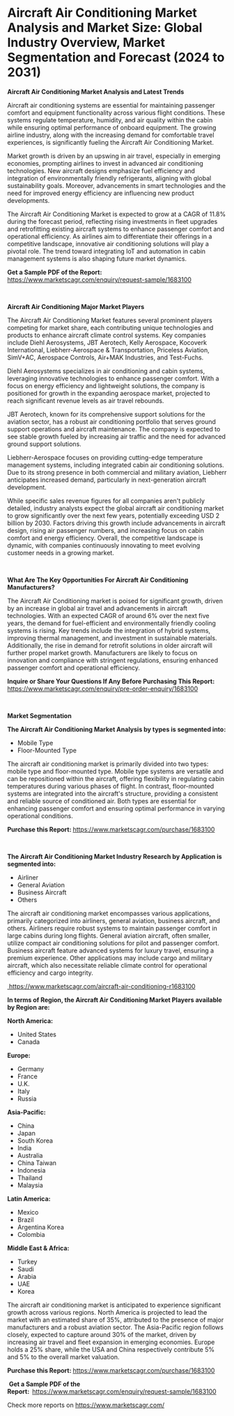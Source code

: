 <p><h1>Aircraft Air Conditioning Market Analysis and Market Size: Global Industry Overview, Market Segmentation and Forecast (2024 to 2031)</h1></p><p><strong>Aircraft Air Conditioning Market Analysis and Latest Trends</strong></p>
<p><p>Aircraft air conditioning systems are essential for maintaining passenger comfort and equipment functionality across various flight conditions. These systems regulate temperature, humidity, and air quality within the cabin while ensuring optimal performance of onboard equipment. The growing airline industry, along with the increasing demand for comfortable travel experiences, is significantly fueling the Aircraft Air Conditioning Market.</p><p>Market growth is driven by an upswing in air travel, especially in emerging economies, prompting airlines to invest in advanced air conditioning technologies. New aircraft designs emphasize fuel efficiency and integration of environmentally friendly refrigerants, aligning with global sustainability goals. Moreover, advancements in smart technologies and the need for improved energy efficiency are influencing new product developments.</p><p>The Aircraft Air Conditioning Market is expected to grow at a CAGR of 11.8% during the forecast period, reflecting rising investments in fleet upgrades and retrofitting existing aircraft systems to enhance passenger comfort and operational efficiency. As airlines aim to differentiate their offerings in a competitive landscape, innovative air conditioning solutions will play a pivotal role. The trend toward integrating IoT and automation in cabin management systems is also shaping future market dynamics.</p></p>
<p><strong>Get a Sample PDF of the Report:&nbsp;</strong> <a href="https://www.marketscagr.com/enquiry/request-sample/1683100?utm_campaign=2008&utm_medium=2&utm_source=Github&utm_content=ia&utm_term=30122024&utm_id=aircraft-air-conditioning">https://www.marketscagr.com/enquiry/request-sample/1683100</a></p>
<p>&nbsp;</p>
<p><strong>Aircraft Air Conditioning Major Market Players</strong></p>
<p><p>The Aircraft Air Conditioning Market features several prominent players competing for market share, each contributing unique technologies and products to enhance aircraft climate control systems. Key companies include Diehl Aerosystems, JBT Aerotech, Kelly Aerospace, Kocoverk International, Liebherr-Aerospace & Transportation, Priceless Aviation, SimV+AC, Aerospace Controls, Air+MAK Industries, and Test-Fuchs.</p><p>Diehl Aerosystems specializes in air conditioning and cabin systems, leveraging innovative technologies to enhance passenger comfort. With a focus on energy efficiency and lightweight solutions, the company is positioned for growth in the expanding aerospace market, projected to reach significant revenue levels as air travel rebounds.</p><p>JBT Aerotech, known for its comprehensive support solutions for the aviation sector, has a robust air conditioning portfolio that serves ground support operations and aircraft maintenance. The company is expected to see stable growth fueled by increasing air traffic and the need for advanced ground support solutions.</p><p>Liebherr-Aerospace focuses on providing cutting-edge temperature management systems, including integrated cabin air conditioning solutions. Due to its strong presence in both commercial and military aviation, Liebherr anticipates increased demand, particularly in next-generation aircraft development.</p><p>While specific sales revenue figures for all companies aren't publicly detailed, industry analysts expect the global aircraft air conditioning market to grow significantly over the next few years, potentially exceeding USD 2 billion by 2030. Factors driving this growth include advancements in aircraft design, rising air passenger numbers, and increasing focus on cabin comfort and energy efficiency. Overall, the competitive landscape is dynamic, with companies continuously innovating to meet evolving customer needs in a growing market.</p></p>
<p>&nbsp;</p>
<p><strong>What Are The Key Opportunities For Aircraft Air Conditioning Manufacturers?</strong></p>
<p><p>The Aircraft Air Conditioning market is poised for significant growth, driven by an increase in global air travel and advancements in aircraft technologies. With an expected CAGR of around 6% over the next five years, the demand for fuel-efficient and environmentally friendly cooling systems is rising. Key trends include the integration of hybrid systems, improving thermal management, and investment in sustainable materials. Additionally, the rise in demand for retrofit solutions in older aircraft will further propel market growth. Manufacturers are likely to focus on innovation and compliance with stringent regulations, ensuring enhanced passenger comfort and operational efficiency.</p></p>
<p><strong>Inquire or Share Your Questions If Any Before Purchasing This Report:</strong> <a href="https://www.marketscagr.com/enquiry/pre-order-enquiry/1683100?utm_campaign=2008&utm_medium=2&utm_source=Github&utm_content=ia&utm_term=30122024&utm_id=aircraft-air-conditioning">https://www.marketscagr.com/enquiry/pre-order-enquiry/1683100</a></p>
<p>&nbsp;</p>
<p><strong>Market Segmentation</strong></p>
<p><strong>The Aircraft Air Conditioning Market Analysis by types is segmented into:</strong></p>
<p><ul><li>Mobile Type</li><li>Floor-Mounted Type</li></ul></p>
<p><p>The aircraft air conditioning market is primarily divided into two types: mobile type and floor-mounted type. Mobile type systems are versatile and can be repositioned within the aircraft, offering flexibility in regulating cabin temperatures during various phases of flight. In contrast, floor-mounted systems are integrated into the aircraft's structure, providing a consistent and reliable source of conditioned air. Both types are essential for enhancing passenger comfort and ensuring optimal performance in varying operational conditions.</p></p>
<p><strong>Purchase this Report:&nbsp;</strong><a href="https://www.marketscagr.com/purchase/1683100?utm_campaign=2008&utm_medium=2&utm_source=Github&utm_content=ia&utm_term=30122024&utm_id=aircraft-air-conditioning">https://www.marketscagr.com/purchase/1683100</a></p>
<p>&nbsp;</p>
<p><strong>The Aircraft Air Conditioning Market Industry Research by Application is segmented into:</strong></p>
<p><ul><li>Airliner</li><li>General Aviation</li><li>Business Aircraft</li><li>Others</li></ul></p>
<p><p>The aircraft air conditioning market encompasses various applications, primarily categorized into airliners, general aviation, business aircraft, and others. Airliners require robust systems to maintain passenger comfort in large cabins during long flights. General aviation aircraft, often smaller, utilize compact air conditioning solutions for pilot and passenger comfort. Business aircraft feature advanced systems for luxury travel, ensuring a premium experience. Other applications may include cargo and military aircraft, which also necessitate reliable climate control for operational efficiency and cargo integrity.</p></p>
<p><a href="https://www.marketscagr.com/aircraft-air-conditioning-r1683100?utm_campaign=2008&utm_medium=2&utm_source=Github&utm_content=ia&utm_term=30122024&utm_id=aircraft-air-conditioning">&nbsp;https://www.marketscagr.com/aircraft-air-conditioning-r1683100</a></p>
<p><strong>In terms of Region, the Aircraft Air Conditioning Market Players available by Region are:</strong></p>
<p>
    <p> <strong> North America: </strong>
        <ul>
            <li>United States</li>
            <li>Canada</li>
        </ul>
        </p> 
    <p> <strong> Europe: </strong>
        <ul>
            <li>Germany</li>
            <li>France</li>
            <li>U.K.</li>
            <li>Italy</li>
            <li>Russia</li>
        </ul>
        </p> 
    <p> <strong> Asia-Pacific: </strong>
        <ul>
            <li>China</li>
            <li>Japan</li>
            <li>South Korea</li>
            <li>India</li>
            <li>Australia</li>
            <li>China Taiwan</li>
            <li>Indonesia</li>
            <li>Thailand</li>
            <li>Malaysia</li>
        </ul>
        </p> 
    <p> <strong> Latin America: </strong>
        <ul>
            <li>Mexico</li>
            <li>Brazil</li>
            <li>Argentina Korea</li>
            <li>Colombia</li>
        </ul>
        </p> 
    <p> <strong> Middle East & Africa: </strong>
        <ul>
            <li>Turkey</li>
            <li>Saudi</li>
            <li>Arabia</li>
            <li>UAE</li>
            <li>Korea</li>
        </ul>
    </p>
    </p>
<p><p>The aircraft air conditioning market is anticipated to experience significant growth across various regions. North America is projected to lead the market with an estimated share of 35%, attributed to the presence of major manufacturers and a robust aviation sector. The Asia-Pacific region follows closely, expected to capture around 30% of the market, driven by increasing air travel and fleet expansion in emerging economies. Europe holds a 25% share, while the USA and China respectively contribute 5% and 5% to the overall market valuation.</p></p>
<p><strong>Purchase this Report: </strong><a href="https://www.marketscagr.com/purchase/1683100?utm_campaign=2008&utm_medium=2&utm_source=Github&utm_content=ia&utm_term=30122024&utm_id=aircraft-air-conditioning">https://www.marketscagr.com/purchase/1683100</a></p>
<p>&nbsp;<strong>Get a Sample PDF of the Report:&nbsp;&nbsp;</strong><a href="https://www.marketscagr.com/enquiry/request-sample/1683100?utm_campaign=2008&utm_medium=2&utm_source=Github&utm_content=ia&utm_term=30122024&utm_id=aircraft-air-conditioning">https://www.marketscagr.com/enquiry/request-sample/1683100</a></p>
<p><strong></strong></p>
<p>Check more reports on <a href="https://www.marketscagr.com/?utm_campaign=2008&utm_medium=2&utm_source=Github&utm_content=ia&utm_term=30122024&utm_id=aircraft-air-conditioning">https://www.marketscagr.com/</a></p>